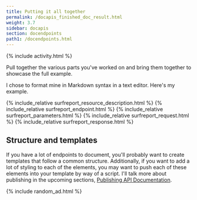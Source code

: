 ```yaml
---
title: Putting it all together
permalink: /docapis_finished_doc_result.html
weight: 3.7
sidebar: docapis
section: docendpoints
path1: /docendpoints.html
---
```


{% include activity.html %}

Pull together the various parts you've worked on and bring them together to showcase the full example.

I chose to format mine in Markdown syntax in a text editor. Here's my example.

<div class="docSample">
{% include_relative surfreport_resource_description.html %}
{% include_relative surfreport_endpoint.html %}
{% include_relative surfreport_parameters.html %}
{% include_relative surfreport_request.html %}
{% include_relative surfreport_response.html %}
</div>

## Structure and templates

If you have a lot of endpoints to document, you'll probably want to create templates that follow a common structure. Additionally, if you want to add a lot of styling to each of the elements, you may want to push each of these elements into your template by way of a script. I'll talk more about publishing in the upcoming sections, [Publishing API Documentation](publishingapis.html).

{% include random_ad.html %}
